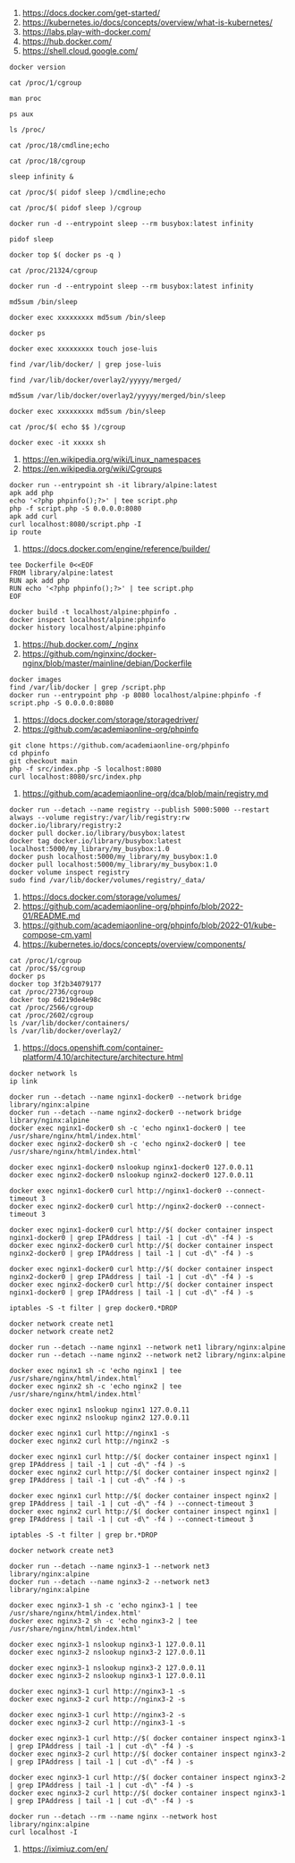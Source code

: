 1. https://docs.docker.com/get-started/
1. https://kubernetes.io/docs/concepts/overview/what-is-kubernetes/
1. https://labs.play-with-docker.com/
1. https://hub.docker.com/
1. https://shell.cloud.google.com/
```
docker version

cat /proc/1/cgroup

man proc

ps aux

ls /proc/

cat /proc/18/cmdline;echo

cat /proc/18/cgroup

sleep infinity &

cat /proc/$( pidof sleep )/cmdline;echo

cat /proc/$( pidof sleep )/cgroup

docker run -d --entrypoint sleep --rm busybox:latest infinity

pidof sleep

docker top $( docker ps -q )

cat /proc/21324/cgroup

docker run -d --entrypoint sleep --rm busybox:latest infinity

md5sum /bin/sleep

docker exec xxxxxxxxx md5sum /bin/sleep

docker ps

docker exec xxxxxxxxx touch jose-luis

find /var/lib/docker/ | grep jose-luis

find /var/lib/docker/overlay2/yyyyy/merged/

md5sum /var/lib/docker/overlay2/yyyyy/merged/bin/sleep

docker exec xxxxxxxxx md5sum /bin/sleep

cat /proc/$( echo $$ )/cgroup

docker exec -it xxxxx sh
```
1. https://en.wikipedia.org/wiki/Linux_namespaces
2. https://en.wikipedia.org/wiki/Cgroups
```
docker run --entrypoint sh -it library/alpine:latest
apk add php
echo '<?php phpinfo();?>' | tee script.php
php -f script.php -S 0.0.0.0:8080
apk add curl
curl localhost:8080/script.php -I
ip route
```
1. https://docs.docker.com/engine/reference/builder/
```
tee Dockerfile 0<<EOF
FROM library/alpine:latest
RUN apk add php
RUN echo '<?php phpinfo();?>' | tee script.php
EOF

docker build -t localhost/alpine:phpinfo .
docker inspect localhost/alpine:phpinfo
docker history localhost/alpine:phpinfo
```
1. https://hub.docker.com/_/nginx
2. https://github.com/nginxinc/docker-nginx/blob/master/mainline/debian/Dockerfile
```
docker images
find /var/lib/docker | grep /script.php
docker run --entrypoint php -p 8080 localhost/alpine:phpinfo -f script.php -S 0.0.0.0:8080
```
1. https://docs.docker.com/storage/storagedriver/
2. https://github.com/academiaonline-org/phpinfo
```
git clone https://github.com/academiaonline-org/phpinfo
cd phpinfo
git checkout main
php -f src/index.php -S localhost:8080
curl localhost:8080/src/index.php
```
1. https://github.com/academiaonline-org/dca/blob/main/registry.md
```
docker run --detach --name registry --publish 5000:5000 --restart always --volume registry:/var/lib/registry:rw docker.io/library/registry:2
docker pull docker.io/library/busybox:latest
docker tag docker.io/library/busybox:latest localhost:5000/my_library/my_busybox:1.0
docker push localhost:5000/my_library/my_busybox:1.0
docker pull localhost:5000/my_library/my_busybox:1.0
docker volume inspect registry
sudo find /var/lib/docker/volumes/registry/_data/
```
1. https://docs.docker.com/storage/volumes/
2. https://github.com/academiaonline-org/phpinfo/blob/2022-01/README.md
3. https://github.com/academiaonline-org/phpinfo/blob/2022-01/kube-compose-cm.yaml
4. https://kubernetes.io/docs/concepts/overview/components/
```
cat /proc/1/cgroup
cat /proc/$$/cgroup
docker ps
docker top 3f2b34079177
cat /proc/2736/cgroup
docker top 6d219de4e98c
cat /proc/2566/cgroup
cat /proc/2602/cgroup
ls /var/lib/docker/containers/
ls /var/lib/docker/overlay2/
```
1. https://docs.openshift.com/container-platform/4.10/architecture/architecture.html
```
docker network ls
ip link

docker run --detach --name nginx1-docker0 --network bridge library/nginx:alpine
docker run --detach --name nginx2-docker0 --network bridge library/nginx:alpine
docker exec nginx1-docker0 sh -c 'echo nginx1-docker0 | tee /usr/share/nginx/html/index.html'
docker exec nginx2-docker0 sh -c 'echo nginx2-docker0 | tee /usr/share/nginx/html/index.html'

docker exec nginx1-docker0 nslookup nginx1-docker0 127.0.0.11
docker exec nginx2-docker0 nslookup nginx2-docker0 127.0.0.11

docker exec nginx1-docker0 curl http://nginx1-docker0 --connect-timeout 3
docker exec nginx2-docker0 curl http://nginx2-docker0 --connect-timeout 3

docker exec nginx1-docker0 curl http://$( docker container inspect nginx1-docker0 | grep IPAddress | tail -1 | cut -d\" -f4 ) -s
docker exec nginx2-docker0 curl http://$( docker container inspect nginx2-docker0 | grep IPAddress | tail -1 | cut -d\" -f4 ) -s

docker exec nginx1-docker0 curl http://$( docker container inspect nginx2-docker0 | grep IPAddress | tail -1 | cut -d\" -f4 ) -s
docker exec nginx2-docker0 curl http://$( docker container inspect nginx1-docker0 | grep IPAddress | tail -1 | cut -d\" -f4 ) -s

iptables -S -t filter | grep docker0.*DROP

docker network create net1
docker network create net2

docker run --detach --name nginx1 --network net1 library/nginx:alpine
docker run --detach --name nginx2 --network net2 library/nginx:alpine

docker exec nginx1 sh -c 'echo nginx1 | tee /usr/share/nginx/html/index.html'
docker exec nginx2 sh -c 'echo nginx2 | tee /usr/share/nginx/html/index.html'

docker exec nginx1 nslookup nginx1 127.0.0.11
docker exec nginx2 nslookup nginx2 127.0.0.11

docker exec nginx1 curl http://nginx1 -s
docker exec nginx2 curl http://nginx2 -s

docker exec nginx1 curl http://$( docker container inspect nginx1 | grep IPAddress | tail -1 | cut -d\" -f4 ) -s
docker exec nginx2 curl http://$( docker container inspect nginx2 | grep IPAddress | tail -1 | cut -d\" -f4 ) -s

docker exec nginx1 curl http://$( docker container inspect nginx2 | grep IPAddress | tail -1 | cut -d\" -f4 ) --connect-timeout 3
docker exec nginx2 curl http://$( docker container inspect nginx1 | grep IPAddress | tail -1 | cut -d\" -f4 ) --connect-timeout 3

iptables -S -t filter | grep br.*DROP

docker network create net3

docker run --detach --name nginx3-1 --network net3 library/nginx:alpine
docker run --detach --name nginx3-2 --network net3 library/nginx:alpine

docker exec nginx3-1 sh -c 'echo nginx3-1 | tee /usr/share/nginx/html/index.html'
docker exec nginx3-2 sh -c 'echo nginx3-2 | tee /usr/share/nginx/html/index.html'

docker exec nginx3-1 nslookup nginx3-1 127.0.0.11
docker exec nginx3-2 nslookup nginx3-2 127.0.0.11

docker exec nginx3-1 nslookup nginx3-2 127.0.0.11
docker exec nginx3-2 nslookup nginx3-1 127.0.0.11

docker exec nginx3-1 curl http://nginx3-1 -s
docker exec nginx3-2 curl http://nginx3-2 -s

docker exec nginx3-1 curl http://nginx3-2 -s
docker exec nginx3-2 curl http://nginx3-1 -s

docker exec nginx3-1 curl http://$( docker container inspect nginx3-1 | grep IPAddress | tail -1 | cut -d\" -f4 ) -s
docker exec nginx3-2 curl http://$( docker container inspect nginx3-2 | grep IPAddress | tail -1 | cut -d\" -f4 ) -s

docker exec nginx3-1 curl http://$( docker container inspect nginx3-2 | grep IPAddress | tail -1 | cut -d\" -f4 ) -s
docker exec nginx3-2 curl http://$( docker container inspect nginx3-1 | grep IPAddress | tail -1 | cut -d\" -f4 ) -s

docker run --detach --rm --name nginx --network host library/nginx:alpine
curl localhost -I
```
1. https://iximiuz.com/en/
